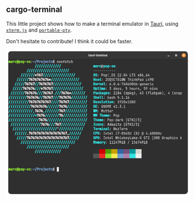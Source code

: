 ## cargo-terminal

This little project shows how to make a terminal emulator in [Tauri](https://tauri.app/), using [`xterm.js`](https://www.npmjs.com/package/xterm) and [`portable-pty`](https://crates.io/crates/portable-pty).

Don't hesitate to contribute! I think it could be faster.

![demo](demo.png)

